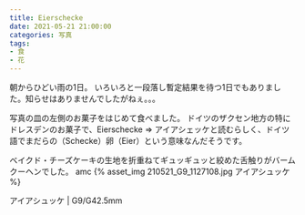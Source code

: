 ```yaml
---
title: Eierschecke
date: 2021-05-21 21:00:00
categories: 写真
tags: 
- 食
- 花
---
```


朝からひどい雨の1日。
いろいろと一段落し暫定結果を待つ1日でもありました。知らせはありませんでしたがねぇ。。。

写真の皿の左側のお菓子をはじめて食べました。
ドイツのザクセン地方の特にドレスデンのお菓子で、Eierschecke => アイアシェッケと読むらしく、ドイツ語でまだらの（Schecke）卵（Eier）という意味なんだそうです。

ベイクド・チーズケーキの生地を折重ねてギュッギュッと絞めた舌触りがバームクーヘンでした。
amc
{% asset_img 210521_G9_1127108.jpg アイアシュッケ %}

アイアシュッケ | G9/G42.5mm
